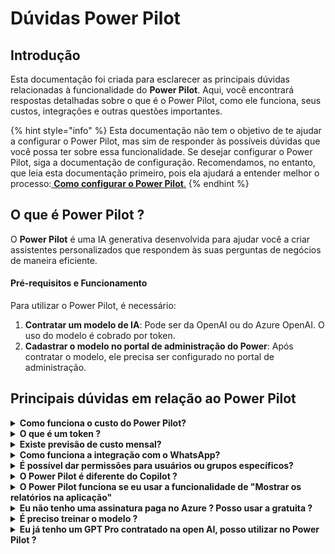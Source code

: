 # Dúvidas Power Pilot

## Introdução

Esta documentação foi criada para esclarecer as principais dúvidas relacionadas à funcionalidade do **Power Pilot**. Aqui, você encontrará respostas detalhadas sobre o que é o Power Pilot, como ele funciona, seus custos, integrações e outras questões importantes.



{% hint style="info" %}
Esta documentação não tem o objetivo de te ajudar a configurar o Power Pilot, mas sim de responder às possíveis dúvidas que você possa ter sobre essa funcionalidade. Se desejar configurar o Power Pilot, siga a documentação de configuração. Recomendamos, no entanto, que leia esta documentação primeiro, pois ela ajudará a entender melhor o processo:[ **Como configurar o Power Pilot**.](https://docs.powerembedded.com.br/portal-de-administracao/power-pilot-ia)
{% endhint %}

## O que é Power Pilot ?

O **Power Pilot** é uma IA generativa desenvolvida para ajudar você a criar assistentes personalizados que respondem às suas perguntas de negócios de maneira eficiente.

#### **Pré-requisitos e Funcionamento**

Para utilizar o Power Pilot, é necessário:

1. **Contratar um modelo de IA**: Pode ser da OpenAI ou do Azure OpenAI. O uso do modelo é cobrado por token.
2. **Cadastrar o modelo no portal de administração do Power**: Após contratar o modelo, ele precisa ser configurado no portal de administração.

## Principais dúvidas em relação ao Power Pilot

<details>

<summary><strong>Como funciona o custo do Power Pilot?</strong></summary>

O custo é calculado por tokens:

* **Token de entrada (input)**: As perguntas feitas ao assistente.
* **Token de saída (output)**: As respostas geradas pelo assistente.

Por exemplo, com o modelo **GPT-4o-mini**:

* **Custo de input**: $0,15 de dólares por 1 milhão de tokens.&#x20;
* **Custo de output**: $0,60 dólares  por 1 milhão de tokens.

Você só será cobrado quando atingir 1 milhão de tokens, tornando a funcionalidade acessível e econômica. Além disso, se não houver interação com o assistente, não haverá custo

Preço dos modelos de IA: [https://openai.com/api/pricing/](https://openai.com/api/pricing/)

</details>

<details>

<summary><strong>O que é um token ?</strong></summary>

Os grandes modelos de linguagem processam texto usando **tokens**, que são sequências de caracteres (como palavras ou partes de palavras). Esses modelos aprendem as relações entre tokens e geram respostas baseadas nas sequências.\
\
No site da Open AI, você consegue ter uma demonstração do que é tokens, e uma comparação com caracteres\
\
Tokenizer: [https://platform.openai.com/tokenizer](https://platform.openai.com/tokenizer)



</details>

<details>

<summary><strong>Existe previsão de custo mensal?</strong></summary>

Por ser uma funcionalidade paga por uso, o custo pode variar. No entanto, em testes realizados, 400 perguntas feitas ao assistente resultaram em um custo inferior a 5 dólares.

Além disso, no portal de administração do Power Embedded, há uma auditoria específica para o uso do Power Pilot. Essa funcionalidade é muito útil quando é necessário acompanhar a quantidade de tokens utilizados, estimar os custos e obter uma visão geral sobre o consumo. Com isso, você consegue ter uma estimativa precisa dos custos envolvidos.

</details>

<details>

<summary><strong>Como funciona a integração com o WhatsApp?</strong></summary>

**A integração com o WhatsApp exige:**

* Um modelo de IA contratado.
* Um assistente configurado no portal.

**Custos:**

* **Número padrão**: R$150/mês. Esse é o número do Power Pilot, onde o cliente não pode personalizar a foto ou algumas informações no WhatsApp.
* **Número personalizado**: R$200/mês. Nesse caso, o cliente pode utilizar um número próprio, personalizando a foto e algumas informações do WhatsApp. (Esse número ele não pode ser utilizado em um celular, tem quer ser um número somente para IA)

**Observação:** Você pode utilizar um único número de WhatsApp para gerenciar vários assistentes. Quando um usuário interagir com o Power Pilot no WhatsApp, serão exibidos apenas os assistentes para os quais ele possui permissão.

</details>

<details>

<summary><strong>É possível dar permissões para usuários ou grupos específicos?</strong></summary>

Sim, ao criar um assistente, você pode definir:

* Quem terá acesso (usuários ou grupos específicos).
* Se a funcionalidade estará disponível no WhatsApp ou não para determinados usuários ou grupos

</details>

<details>

<summary><strong>O Power Pilot é diferente do Copilot ?</strong></summary>

Sim, ambas são ferramentas de inteligência artificial porém distintas:

* O **Power Pilot** foi desenvolvido pela equipe do **Power Embedded** com foco em fornecer respostas de negócios a baixo custo. Podendo utilizar essa funcionalidade mesmo na menor capacidade do Fabric, como uma F2.
* O **Copilot**, da Microsoft, está disponível no Power BI para usuários do plano a partir do SKU F64, que tem um custo inicial elevado.

</details>

<details>

<summary><strong>O Power Pilot funciona se eu usar a funcionalidade de "Mostrar os relatórios na aplicação"</strong></summary>

Sim, é possível utilizar a funcionalidade do Power Pilot. No entanto, como o Power Pilot é exibido na barra de navegação do relatório, é necessário configurar o parâmetro **HideNavbar** da API de Identity como **true** (hideNavbar = TRUE) para habilitar essa funcionalidade corretamente.

</details>

<details>

<summary><strong>Eu não tenho uma assinatura paga no Azure ? Posso usar a gratuita ?</strong></summary>

Para utilizar a funcionalidade do **Power Pilot**, é recomendado ter uma assinatura paga no Azure. A assinatura gratuita oferecida pelo Azure tem uma limitação de tokens, geralmente inferior a 10K tokens por minuto, o que é insuficiente para o uso ideal dessa funcionalidade.

A **Power Tuning**, é parceira Microsoft, e pode ajudá-lo a criar sua assinatura no Azure. Nosso time pode configurar essa assinatura para você, permitindo que, a partir dela, você contrate o recurso de IA necessário para utilizar o Power Pilot.

Tornar-se parceiro Microsoft é gratuito. Basta preencher o formulário no link abaixo, e nosso time de Cloud entrará em contato:

\
[**Torne-se parceiro Microsoft**](https://powertuning.com.br/parceria-azure)[\
](https://powertuning.com.br/parceria-azure)

</details>

<details>

<summary><strong>É preciso treinar o modelo ?</strong></summary>

Não é necessário treinar o modelo para utilizar o Power Pilot. Todos os prompts já são configurado internamente via código. Basta seguir as instruções da nossa documentação para configurar o Power Pilot e começar a utilizá-lo imediatamente.\
\
[Documentação Power Piltot](https://docs.powerembedded.com.br/portal-de-administracao/power-pilot-ia)

</details>

<details>

<summary><strong>Eu já tenho um GPT Pro contratado na open AI, posso utilizar no Power Pilot ?</strong></summary>

Não, o GPT Pro é o GPT como serviço. No caso do Power Pilot, é necessário utilizar a API de um modelo de IA. Quando você precisa de uma IA isolada ou personalizada, pode contratar as APIs, e o cliente tem a liberdade de escolher o modelo que deseja usar, como o GPT-4, GPT-4O Mini, entre outros.

</details>
